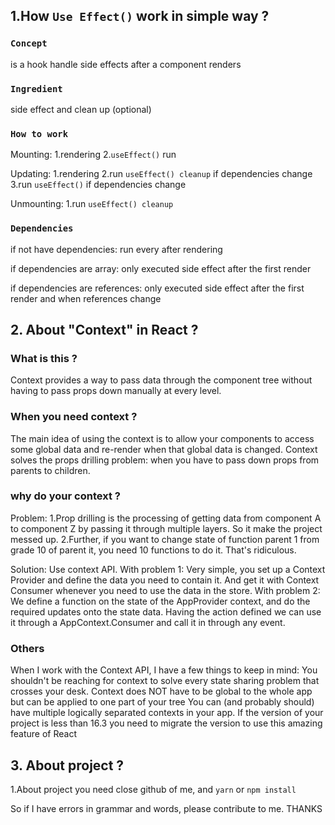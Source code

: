 ## 1.How `Use Effect()` work in simple way ?

### `Concept`

is a hook handle side effects after a component renders

### `Ingredient`

side effect and clean up (optional)

### `How to work`

Mounting: 
1.rendering
2.`useEffect()` run

Updating:
1.rendering
2.run `useEffect() cleanup` if dependencies change  
3.run `useEffect()` if dependencies change


Unmounting:
1.run `useEffect() cleanup`

### `Dependencies`

if not have dependencies: run every after rendering

if dependencies are array: only executed side effect after the first render

if dependencies are references: only executed side effect after the first render and when references change

## 2. About "Context" in React ?

### What is this ?

Context provides a way to pass data through the component tree without having to pass props down manually at every level.

### When you need context ? 

The main idea of using the context is to allow your components to access some global data and re-render when that global data is changed. 
Context solves the props drilling problem: when you have to pass down props from parents to children.

### why do your context ?

Problem: 
1.Prop drilling is the processing of getting data from component A to component Z by passing it through multiple layers. So it make the project messed up. 2.Further, if you want to change state of function parent 1 from grade 10 of parent it, you need 10 functions to do it. That's ridiculous.

Solution: Use context API.
With problem 1:  Very simple, you set up a Context Provider and define the data you need to contain it. And get it with Context Consumer whenever you need to use the data in the store.
With problem 2: We define a function on the state of the AppProvider context, and do the required updates onto the state data.
Having the action defined we can use it through a AppContext.Consumer and call it in through any event.

### Others

When I work with the Context API, I have a few things to keep in mind:
You shouldn't be reaching for context to solve every state sharing problem that crosses your desk.
Context does NOT have to be global to the whole app but can be applied to one part of your tree
You can (and probably should) have multiple logically separated contexts in your app.
If the version of your project is less than 16.3 you need to migrate the version to use this amazing feature of React

## 3. About project ?

1.About project you need close github of me, and `yarn` or `npm install`

So if I have errors in grammar and words, please contribute to me. THANKS
